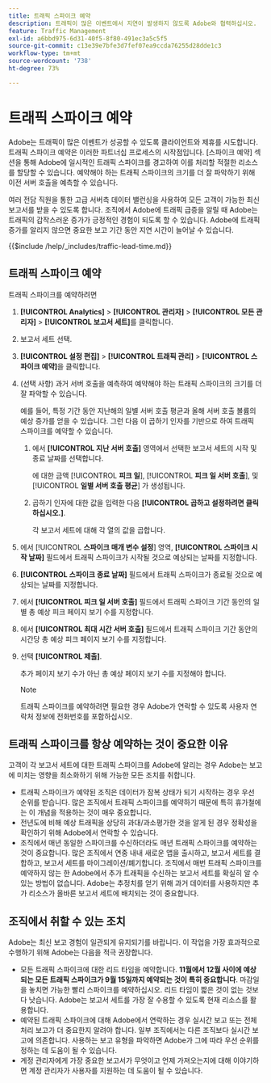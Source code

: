 ```yaml
---
title: 트래픽 스파이크 예약
description: 트래픽이 많은 이벤트에서 지연이 발생하지 않도록 Adobe와 협력하십시오.
feature: Traffic Management
exl-id: a6bbd975-6d31-40f5-8f80-491ec3a5c5f5
source-git-commit: c13e39e7bfe3d7fef07ea9ccda76255d28dde1c3
workflow-type: tm+mt
source-wordcount: '738'
ht-degree: 73%

---
```


# 트래픽 스파이크 예약

Adobe는 트래픽이 많은 이벤트가 성공할 수 있도록 클라이언트와 제휴를 시도합니다. 트래픽 스파이크 예약은 이러한 파트너십 프로세스의 시작점입니다. [스파이크 예약] 섹션을 통해 Adobe에 일시적인 트래픽 스파이크를 경고하여 이를 처리할 적절한 리소스를 할당할 수 있습니다. 예약해야 하는 트래픽 스파이크의 크기를 더 잘 파악하기 위해 이전 서버 호출을 예측할 수 있습니다.

여러 전담 직원을 통한 고급 서버측 데이터 밸런싱을 사용하여 모든 고객이 가능한 최신 보고서를 받을 수 있도록 합니다. 조직에서 Adobe에 트래픽 급증을 알릴 때 Adobe는 트래픽의 갑작스러운 증가가 긍정적인 경험이 되도록 할 수 있습니다. Adobe에 트래픽 증가를 알리지 않으면 중요한 보고 기간 동안 지연 시간이 늘어날 수 있습니다.

{{$include /help/_includes/traffic-lead-time.md}}

## 트래픽 스파이크 예약

트래픽 스파이크를 예약하려면

1. **[!UICONTROL Analytics]** > **[!UICONTROL 관리자]** > **[!UICONTROL 모든 관리자]** > **[!UICONTROL 보고서 세트]**&#x200B;를 클릭합니다.
1. 보고서 세트 선택.
1. **[!UICONTROL 설정 편집]** > **[!UICONTROL 트래픽 관리]** > **[!UICONTROL 스파이크 예약]**&#x200B;을 클릭합니다.
1. (선택 사항) 과거 서버 호출을 예측하여 예약해야 하는 트래픽 스파이크의 크기를 더 잘 파악할 수 있습니다.

   예를 들어, 특정 기간 동안 지난해의 일별 서버 호출 평균과 올해 서버 호출 볼륨의 예상 증가를 얻을 수 있습니다. 그런 다음 이 곱하기 인자를 기반으로 하여 트래픽 스파이크를 예약할 수 있습니다.

   1. 에서 **[!UICONTROL 지난 서버 호출]** 영역에서 선택한 보고서 세트의 시작 및 종료 날짜를 선택합니다.

      에 대한 금액 [!UICONTROL **피크 일**], [!UICONTROL **피크 일 서버 호출**], 및 [!UICONTROL **일별 서버 호출 평균**] 가 생성됩니다.

   1. 곱하기 인자에 대한 값을 입력한 다음 **[!UICONTROL 곱하고 설정하려면 클릭하십시오.]**.

      각 보고서 세트에 대해 각 열의 값을 곱합니다.
1. 에서 [!UICONTROL **스파이크 매개 변수 설정**] 영역, **[!UICONTROL 스파이크 시작 날짜]** 필드에서 트래픽 스파이크가 시작될 것으로 예상되는 날짜를 지정합니다.
1. **[!UICONTROL 스파이크 종료 날짜]** 필드에서 트래픽 스파이크가 종료될 것으로 예상되는 날짜를 지정합니다.
1. 에서 **[!UICONTROL 피크 일 서버 호출]** 필드에서 트래픽 스파이크 기간 동안의 일별 총 예상 피크 페이지 보기 수를 지정합니다.
1. 에서 **[!UICONTROL 최대 시간 서버 호출]** 필드에서 트래픽 스파이크 기간 동안의 시간당 총 예상 피크 페이지 보기 수를 지정합니다.
1. 선택 **[!UICONTROL 제출]**.

   추가 페이지 보기 수가 아닌 총 예상 페이지 보기 수를 지정해야 합니다.

   >[!NOTE]
   >
   >트래픽 스파이크를 예약하려면 필요한 경우 Adobe가 연락할 수 있도록 사용자 연락처 정보에 전화번호를 포함하십시오.

## 트래픽 스파이크를 항상 예약하는 것이 중요한 이유

고객이 각 보고서 세트에 대한 트래픽 스파이크를 Adobe에 알리는 경우 Adobe는 보고에 미치는 영향을 최소화하기 위해 가능한 모든 조치를 취합니다.

* 트래픽 스파이크가 예약된 조직은 데이터가 잠복 상태가 되기 시작하는 경우 우선 순위를 받습니다. 많은 조직에서 트래픽 스파이크를 예약하기 때문에 특히 휴가철에는 이 개념을 적용하는 것이 매우 중요합니다.
* 전년도에 비해 예상 트래픽을 상당히 과대/과소평가한 것을 알게 된 경우 정확성을 확인하기 위해 Adobe에서 연락할 수 있습니다.
* 조직에서 매년 동일한 스파이크를 수신하더라도 매년 트래픽 스파이크를 예약하는 것이 중요합니다. 많은 조직에서 연중 내내 새로운 앱을 출시하고, 보고서 세트를 결합하고, 보고서 세트를 마이그레이션/폐기합니다. 조직에서 매번 트래픽 스파이크를 예약하지 않는 한 Adobe에서 추가 트래픽을 수신하는 보고서 세트를 확실히 알 수 있는 방법이 없습니다. Adobe는 추정치를 얻기 위해 과거 데이터를 사용하지만 추가 리소스가 올바른 보고서 세트에 배치되는 것이 중요합니다.

## 조직에서 취할 수 있는 조치

Adobe는 최신 보고 경험이 일관되게 유지되기를 바랍니다. 이 작업을 가장 효과적으로 수행하기 위해 Adobe는 다음을 적극 권장합니다.

* 모든 트래픽 스파이크에 대한 리드 타임을 예약합니다. **11월에서 12월 사이에 예상되는 모든 트래픽 스파이크가 9월 15일까지 예약되는 것이 특히 중요합니다**. 마감일을 놓치면 가능한 빨리 스파이크를 예약하십시오. 리드 타임이 짧은 것이 없는 것보다 낫습니다. Adobe는 보고서 세트를 가장 잘 수용할 수 있도록 현재 리소스를 활용합니다.
* 예약된 트래픽 스파이크에 대해 Adobe에서 연락하는 경우 실시간 보고 또는 전체 처리 보고가 더 중요한지 알려야 합니다. 일부 조직에서는 다른 조직보다 실시간 보고에 의존합니다. 사용하는 보고 유형을 파악하면 Adobe가 그에 따라 우선 순위를 정하는 데 도움이 될 수 있습니다.
* 계정 관리자에게 가장 중요한 보고서가 무엇이고 언제 가져오는지에 대해 이야기하면 계정 관리자가 사용자를 지원하는 데 도움이 될 수 있습니다.
